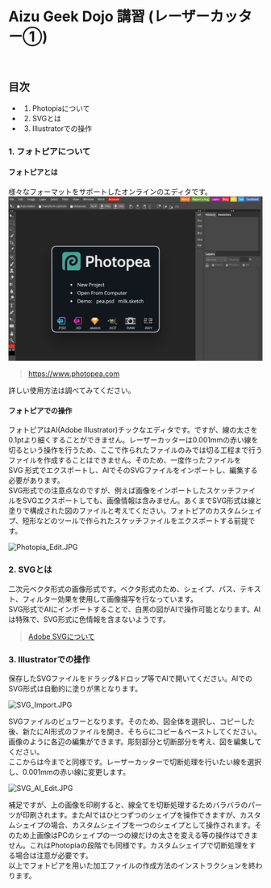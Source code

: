 
# Aizu Geek Dojo 講習 (レーザーカッター①)
 
## 目次

- 1.	Photopiaについて
- 2.	SVGとは
- 3.	Illustratorでの操作

### 1. フォトピアについて

#### フォトピアとは
様々なフォーマットをサポートしたオンラインのエディタです。  
  ![PhotopiaScreen.jpg](image/PhotopiaScreen.jpg)  
>https://www.photopea.com  

詳しい使用方法は調べてみてください。

#### フォトピアでの操作  
フォトピアはAI(Adobe Illustrator)チックなエディタです。ですが、線の太さを0.1ptより細くすることができません。レーザーカッターは0.001mmの赤い線を切るという操作を行うため、ここで作られたファイルのみでは切る工程まで行うファイルを作成することはできません。そのため、一度作ったファイルをSVG 形式でエクスポートし、AIでそのSVGファイルをインポートし、編集する必要があります。  
SVG形式での注意点なのですが、例えば画像をインポートしたスケッチファイルをSVGエクスポートしても、画像情報は含みません。あくまでSVG形式は線と塗りで構成された図のファイルと考えてください。フォトピアのカスタムシェイプ、短形などのツールで作られたスケッチファイルをエクスポートする前提です。  

![Photopia_Edit.JPG](image/Photopia_Edit.JPG)  

 ### 2.   SVGとは
 二次元ベクタ形式の画像形式です。ベクタ形式のため、シェイプ、パス、テキスト、フィルター効果を使用して画像描写を行なっています。  
 SVG形式でAIにインポートすることで、白黒の図がAIで操作可能となります。AIは特殊で、SVG形式に色情報を含まないようです。
 > [Adobe SVGについて](https://helpx.adobe.com/jp/illustrator/using/svg.html)

 ### 3. Illustratorでの操作  
 保存したSVGファイルをドラッグ&ドロップ等でAIで開いてください。AIでのSVG形式は自動的に塗りが黒となります。  

 ![SVG_Import.JPG](image/SVG_Import.JPG)  

 SVGファイルのビュワーとなります。そのため、図全体を選択し、コピーした後、新たにAI形式のファイルを開き、そちらにコピー＆ペーストしてください。画像のように各辺の編集ができます。彫刻部分と切断部分を考え、図を編集してください。  
 ここからは今までと同様です。レーザーカッターで切断処理を行いたい線を選択し、0.001mmの赤い線に変更します。

 ![SVG_AI_Edit.JPG](image/SVG_AI_Edit.JPG)  

補足ですが、上の画像を印刷すると、線全てを切断処理するためバラバラのパーツが印刷されます。またAIではひとつずつのシェイプを操作できますが、カスタムシェイプの場合、カスタムシェイプを一つのシェイプとして操作されます。そのため上画像はPCのシェイプの一つの線だけの太さを変える等の操作はできません。これはPhotopiaの段階でも同様です。カスタムシェイプで切断処理をする場合は注意が必要です。  
 以上でフォトピアを用いた加工ファイルの作成方法のインストラクションを終わります。

